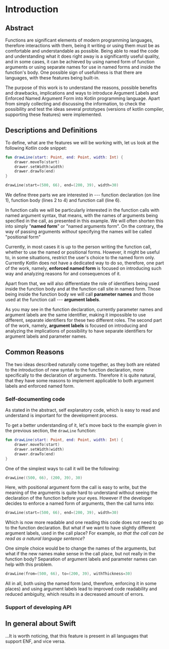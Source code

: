 # Introduction

## Abstract

Functions are significant elements of modern programming languages, therefore interactions with them, being it writing or using them must be as comfortable and understandable as possible. Being able to read the code and understanding what it does right away is a significantly useful quality, and in some cases, it can be achieved by using named form of function arguments or using separate names for use in named forms and inside the function's body. One possible sign of usefullness is that there are languages, with these features being built-in.

The purpose of this work is to understand the reasons, possible benefits and drawbacks, implications and ways to introduce Argument Labels and Enforced Named Argument Form into Kotlin programming language. Apart from simply collecting and discussing the information, to check the possibility and test the ideas several prototypes (versions of kotlin compiler, supporting these features) were implemented.

## Descriptions and Definitions

To define, what are the features we will be working with, let us look at the following Kotlin code snippet:


```kotlin
fun drawLine(start: Point, end: Point, width: Int) {
    drawer.moveTo(start)
    drawer.setWidth(width)
    drawer.drawTo(end)
}

drawLine(start=(500, 66), end=(200, 39), width=30)
```

We define three parts we are interested in --- function declaration (on line 1), function body (lines 2 to 4) and function call (line 6).

In function calls we will be particularly interested in the function calls with named argument syntax, that means, with the names of arguments being specified in the call, as presented in this example. We will often shorten this into simply "**named form**" or "named arguments form". On the contrary, the way of passing arguments _without_ specifying the names will be called "positional form"

Currently, in most cases it is up to the person writing the function call, whether to use the named or positional forms. However, it might be useful to, in some situations, restrict the user's choice to the named form only. Currently Kotlin does not have a dedicated way to do so, therefore, one part of the work, namely, **enforced named form** is focused on introducing such way and analyzing reasons for and consequences of it.

Apart from that, we will also differentiate the role of identifiers being used inside the function body and at the function call site in named form. Those being inside the function body we will call **parameter names** and those used at the function call --- **argument labels**.

As you may see in the function declaration, currently parameter names and argument labels are the same identifier, making it impossible to use different, separate identifiers for these two different roles. The second part of the work, namely, **argument labels** is focused on introducing and analyzing the implications of possibility to have separate identifiers for argument labels and parameter names.

## Common Reasons

The two ideas described naturally come together, as they both are related to the introduction of new syntax to the function declaration, more specifically to the declaration of arguments. Therefore it is quite natural, that they have some reasons to implement applicable to both argument labels and enforced named form.

### Self-documenting code

As stated in the abstract, self explanatory code, which is easy to read and understand is important for the development process. 

To get a better understanding of it, let's move back to the example given in the previous section, the `drawLine` function:

```kotlin
fun drawLine(start: Point, end: Point, width: Int) {
    drawer.moveTo(start)
    drawer.setWidth(width)
    drawer.drawTo(end)
}
```

One of the simplest ways to call it will be the following:

```kotlin
drawLine((500, 66), (200, 39), 30)
```

Here, with positional argument form the call is easy to write, but the meaning of the arguments is quite hard to understand without seeing the declaration of the function before your eyes. However if the developer decides to enforce a named form of arguments, then the call turns into:

```kotlin
drawLine(start=(500, 66), end=(200, 39), width=30)
```

Which is now more readable and one reading this code does not need to go to the function declaration. But what if we want to have slightly different argument labels, used in the call place? For example, _so that the call can be read as a natural language sentence_?

One simple choice would be to change the names of the arguments, but what if the new names make sense in the call place, but not really in the function body? Separation of argument labels and parameter names can help with this problem.

```kotlin
drawLine(from=(500, 66), to=(200, 39), withThickness=30)
```

All in all, both using the named form (and, therefore, enforcing it in some places) and using argument labels lead to improved code readability and reduced ambiguity, which results in a decreased amount of errors.

### Support of developing API



## In general about Swift

...It is worth noticing, that this feature is present in all languages that support ENF, and vice versa.

